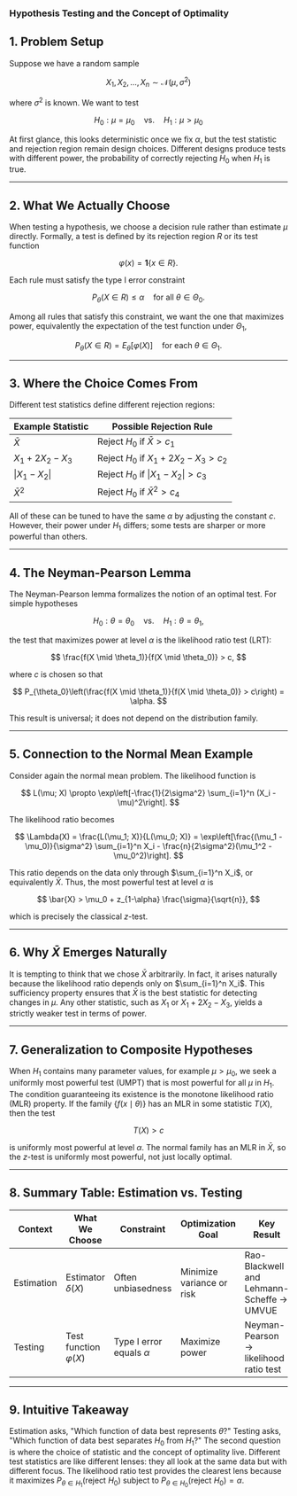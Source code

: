 ### Hypothesis Testing and the Concept of Optimality

## 1. Problem Setup

Suppose we have a random sample

$$
X_1, X_2, \ldots, X_n \sim \mathcal{N}(\mu, \sigma^2)
$$

where $\sigma^2$ is known. We want to test

$$
H_0: \mu = \mu_0 \quad \text{vs.} \quad H_1: \mu > \mu_0
$$

At first glance, this looks deterministic once we fix $\alpha$, but the test statistic and rejection region remain design choices. Different designs produce tests with different power, the probability of correctly rejecting $H_0$ when $H_1$ is true.

---

## 2. What We Actually Choose

When testing a hypothesis, we choose a decision rule rather than estimate $\mu$ directly. Formally, a test is defined by its rejection region $R$ or its test function

$$
\varphi(x) = \mathbf{1}\{x \in R\}.
$$

Each rule must satisfy the type I error constraint

$$
P_\theta(X \in R) \le \alpha \quad \text{for all } \theta \in \Theta_0.
$$

Among all rules that satisfy this constraint, we want the one that maximizes power, equivalently the expectation of the test function under $\Theta_1$,

$$
P_\theta(X \in R) = E_\theta[\varphi(X)] \quad \text{for each } \theta \in \Theta_1.
$$

---

## 3. Where the Choice Comes From

Different test statistics define different rejection regions:

| Example Statistic | Possible Rejection Rule |
| --- | --- |
| $\bar{X}$ | Reject $H_0$ if $\bar{X} > c_1$ |
| $X_1 + 2X_2 - X_3$ | Reject $H_0$ if $X_1 + 2X_2 - X_3 > c_2$ |
| $\lvert X_1 - X_2 \rvert$ | Reject $H_0$ if $\lvert X_1 - X_2 \rvert > c_3$ |
| $\bar{X}^2$ | Reject $H_0$ if $\bar{X}^2 > c_4$ |

All of these can be tuned to have the same $\alpha$ by adjusting the constant $c$. However, their power under $H_1$ differs; some tests are sharper or more powerful than others.

---

## 4. The Neyman-Pearson Lemma

The Neyman-Pearson lemma formalizes the notion of an optimal test. For simple hypotheses

$$
H_0: \theta = \theta_0 \quad \text{vs.} \quad H_1: \theta = \theta_1,
$$

the test that maximizes power at level $\alpha$ is the likelihood ratio test (LRT):

$$
\frac{f(X \mid \theta_1)}{f(X \mid \theta_0)} > c,
$$

where $c$ is chosen so that

$$
P_{\theta_0}\left(\frac{f(X \mid \theta_1)}{f(X \mid \theta_0)} > c\right) = \alpha.
$$

This result is universal; it does not depend on the distribution family.

---

## 5. Connection to the Normal Mean Example

Consider again the normal mean problem. The likelihood function is

$$
L(\mu; X) \propto \exp\left[-\frac{1}{2\sigma^2} \sum_{i=1}^n (X_i - \mu)^2\right].
$$

The likelihood ratio becomes

$$
\Lambda(X) = \frac{L(\mu_1; X)}{L(\mu_0; X)} = \exp\left[\frac{(\mu_1 - \mu_0)}{\sigma^2} \sum_{i=1}^n X_i - \frac{n}{2\sigma^2}(\mu_1^2 - \mu_0^2)\right].
$$

This ratio depends on the data only through $\sum_{i=1}^n X_i$, or equivalently $\bar{X}$. Thus, the most powerful test at level $\alpha$ is

$$
\bar{X} > \mu_0 + z_{1-\alpha} \frac{\sigma}{\sqrt{n}},
$$

which is precisely the classical $z$-test.

---

## 6. Why $\bar{X}$ Emerges Naturally

It is tempting to think that we chose $\bar{X}$ arbitrarily. In fact, it arises naturally because the likelihood ratio depends only on $\sum_{i=1}^n X_i$. This sufficiency property ensures that $\bar{X}$ is the best statistic for detecting changes in $\mu$. Any other statistic, such as $X_1$ or $X_1 + 2X_2 - X_3$, yields a strictly weaker test in terms of power.

---

## 7. Generalization to Composite Hypotheses

When $H_1$ contains many parameter values, for example $\mu > \mu_0$, we seek a uniformly most powerful test (UMPT) that is most powerful for all $\mu$ in $H_1$. The condition guaranteeing its existence is the monotone likelihood ratio (MLR) property. If the family $\{f(x \mid \theta)\}$ has an MLR in some statistic $T(X)$, then the test

$$
T(X) > c
$$

is uniformly most powerful at level $\alpha$. The normal family has an MLR in $\bar{X}$, so the $z$-test is uniformly most powerful, not just locally optimal.

---

## 8. Summary Table: Estimation vs. Testing

| Context | What We Choose | Constraint | Optimization Goal | Key Result |
| --- | --- | --- | --- | --- |
| Estimation | Estimator $\delta(X)$ | Often unbiasedness | Minimize variance or risk | Rao-Blackwell and Lehmann-Scheffe $\rightarrow$ UMVUE |
| Testing | Test function $\varphi(X)$ | Type I error equals $\alpha$ | Maximize power | Neyman-Pearson $\rightarrow$ likelihood ratio test |

---

## 9. Intuitive Takeaway

Estimation asks, "Which function of data best represents $\theta$?" Testing asks, "Which function of data best separates $H_0$ from $H_1$?" The second question is where the choice of statistic and the concept of optimality live. Different test statistics are like different lenses: they all look at the same data but with different focus. The likelihood ratio test provides the clearest lens because it maximizes $P_{\theta \in H_1}(\text{reject } H_0)$ subject to $P_{\theta \in H_0}(\text{reject } H_0) = \alpha$.
